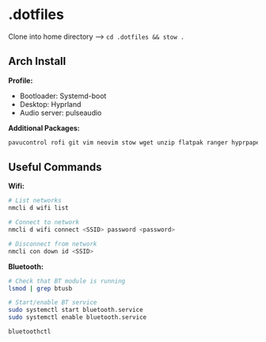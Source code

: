 # .dotfiles

Clone into home directory --> ```cd .dotfiles && stow .``` 

## Arch Install

**Profile:**
- Bootloader: Systemd-boot
- Desktop: Hyprland
- Audio server: pulseaudio

**Additional Packages:**
```bash 
pavucontrol rofi git vim neovim stow wget unzip flatpak ranger hyprpaper waybar neofetch kitty bluez bluez-utils
```

## Useful Commands

**Wifi:**
```bash 
# List networks
nmcli d wifi list

# Connect to network
nmcli d wifi connect <SSID> password <password>

# Disconnect from network
nmcli con down id <SSID>
```

**Bluetooth:**
```bash 
# Check that BT module is running
lsmod | grep btusb

# Start/enable BT service
sudo systemctl start bluetooth.service
sudo systemctl enable bluetooth.service

bluetoothctl 
```


